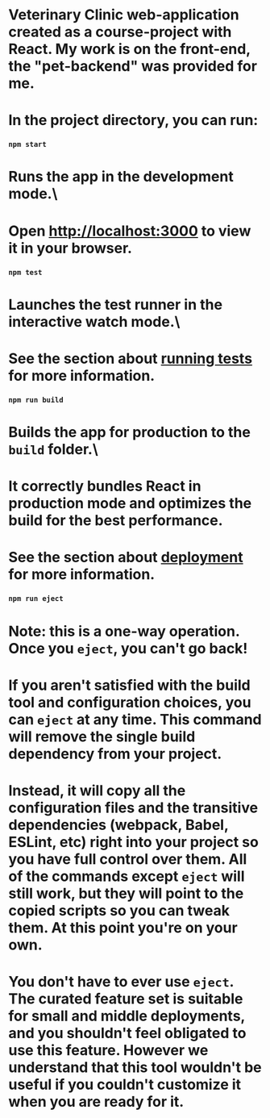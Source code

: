 # Veterinary Clinic web-application created as a course-project with React. My work is on the front-end, the "pet-backend" was provided for me.

# In the project directory, you can run:

### `npm start`

# Runs the app in the development mode.\
# Open [http://localhost:3000](http://localhost:3000) to view it in your browser.

### `npm test`

# Launches the test runner in the interactive watch mode.\
# See the section about [running tests](https://facebook.github.io/create-react-app/docs/running-tests) for more information.

### `npm run build`

# Builds the app for production to the `build` folder.\
# It correctly bundles React in production mode and optimizes the build for the best performance.

# See the section about [deployment](https://facebook.github.io/create-react-app/docs/deployment) for more information.

### `npm run eject`

# **Note: this is a one-way operation. Once you `eject`, you can't go back!**

# If you aren't satisfied with the build tool and configuration choices, you can `eject` at any time. This command will remove the single build dependency from your project.

# Instead, it will copy all the configuration files and the transitive dependencies (webpack, Babel, ESLint, etc) right into your project so you have full control over them. All of the commands except `eject` will still work, but they will point to the copied scripts so you can tweak them. At this point you're on your own.

# You don't have to ever use `eject`. The curated feature set is suitable for small and middle deployments, and you shouldn't feel obligated to use this feature. However we understand that this tool wouldn't be useful if you couldn't customize it when you are ready for it.

 
